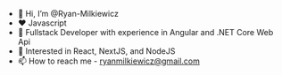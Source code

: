 - 👋 Hi, I’m @Ryan-Milkiewicz
- ❤️ Javascript
- 👀 Fullstack Developer with experience in Angular and .NET Core Web Api
- 🌱 Interested in React, NextJS, and NodeJS
- 📫 How to reach me - ryanmilkiewicz@gmail.com

<!---
Ryan-Milkiewicz/Ryan-Milkiewicz is a ✨ special ✨ repository because its `README.md` (this file) appears on your GitHub profile.
You can click the Preview link to take a look at your changes.
--->

